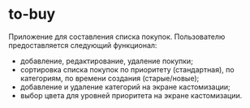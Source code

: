 # to-buy
Приложение для составления списка покупок. Пользователю предоставляется следующий функционал:
- добавление, редактирование, удаление покупки;
- сортировка списка покупок по приоритету (стандартная), по категориям, по времени создания (старые/новые);
- добавление и удаление категорий на экране кастомизации;
- выбор цвета для уровней приоритета на экране кастомизации.
